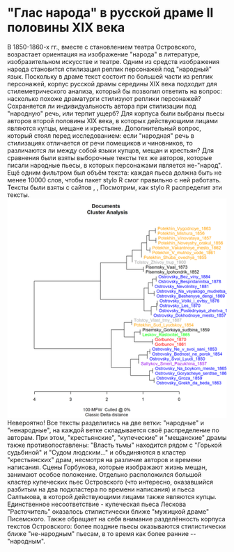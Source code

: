 # "Глас народа" в русской драме II половины XIX века
В 1850-1860-х гг., вместе с становлением театра Островского, возрастает ориентация на изображение "народа" в литературе, изобразительном искусстве и театре. Одним из средств изображения народа становится стилизация реплик персонажей под "народный" язык. Поскольку в драме текст состоит по большей части из реплик персонажей, корпус русской драмы середины XIX века подходит для стилеметрического анализа, который бы позволил ответить на вопрос: насколько похоже драматурги стилизуют реплики персонажей? Сохраняется ли индивидуальность автора при стилизации под "народную" речь, или терпит ущерб?
Для корпуса были выбраны пьесы авторов второй половины XIX века, в которых действующими лицами являются купцы, мещане и крестьяне. Дополнительный вопрос, который стоял перед исследованием: если "народная" речь в стилизациях отличается от речи помещиков и чиновников, то различаются ли между собой языки купцов, мещан и крестьян? Для сравнения были взяты выборочные тексты тех же авторов, которые писали народные пьесы, в которых персонажами является не-"народ". Ещё одним фильтром был объём текста: каждая пьеса должна быть не менее 10000 слов, чтобы пакет stylo R смог правильно с ней работать. Тексты были взяты с сайтов [](http://rvb.ru), [](http://az.lib.ru), [](http://cfrl.ruslang.ru)
Посмотрим, как stylo R распределит эти тексты.
![](https://github.com/calturins/calturins/blob/master/stylo_CA_100_MFWs_Culled_0__Classic%20Delta__001.png)
Невероятно!
Все тексты разделились на две ветки: "народные" и "ненародные", на каждой ветке складывается своё распределение по авторам.
При этом, "крестьянские", "купеческие" и "мещанские" драмы также противопоставлены: "Власть тьмы" находится рядом с "Горькой судьбиной" и "Судом людским..." и объдиняются в кластер "крестьянских" драм, несмотря на различие авторов и времени написания. Сцены Горбунова, которые изображают жизнь мещан, занимают особое положение. Отдельно расположился большой кластер купеческих пьес Островского (что интересно, оказавшийся разбитым на два подкластера по времени написания) и пьеса Салтыкова, в которой действующими лицами также являются купцы. Единственное несоответствие - купеческая пьеса Лескова "Расточитель" оказалось стилистически ближе "мужицкой драме" Писемского.
Также обращает на себя внимание разделённость корпуса текстов Островского: более поздние пьесы оказываются стилистически ближе "не-народным" пьесам, в то время как более ранние -- "народным".
